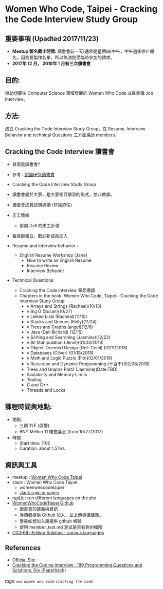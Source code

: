 # Women Who Code, Taipei - Cracking the Code Interview Study Group

## 重要事項 (Upadted 2017/11/23)
+ **Meetup 報名截止時間:**
    讀書會前一天(通常是星期四)中午，中午過後停止報名。因為要製作名單，所以無法接受臨時參加的請求。
+ **2017年 12 月， 2018年 1 月有三次讀書會**

## 目的: 
協助想要往 Computer Science 領域發展的 Women Who Code 成員準備 Job Interview。

## 方法: 
成立 Cracking the Code Interview Study Group。在 Resume, Interview Behavior and technical Questions 三方面協助 members.

## Cracking the Code Interview 讀書會
+ 甚麼是讀書會? 
 + 參考 : [認識HPX讀書會](https://hpx.tw/archives/18982)
 + Cracking the Code Interview Study Group
  + 讀書會屬於大家，是大家相互學習的形式，並非教學。
  + 讀書會成員認領導讀 (非強迫性)
  + 志工教練
    + 謝謝 Dell 的志工計畫
  + 每章節獨立，歡迎新成員加入
        
+ Resume and interview behavior : 
    + English Resume Workshop (Jane)
        + How to write an English Resume
        + Resume Review 
        + Interview Behavior

+ Technical Questions:
    + Cracking the Code Interview 章節導讀
    + Chapters in the book:
      Women Who Code, Taipei - Cracking the Code Interview Study Group
        * v Arrays and Strings (Rachael)(10/13)
        * v Big O (Susan)(10/27)
        * v Linked Lists (Racheal)(11/10)
        * v Stacks and Queues (Kelly)(11/24)
        * v Trees and Graphs (angel)(12/8)
        * v Java (Dell:Richard) (12/15)
        * v Sorting and Searching (Jasmine)(12/22)
        * v Bit Manipulation (Jenni)(01/04/2018)
        * v Object-Oriented Design (Dell: Cecil) (01/11/2018)
        * v Databases (Oliver) (01/18/2018)
        * v Math and Logic Puzzle (Pin)(02/01/2018) 
        * v Recursion and Dynamic Programming (十百千)(02/08/2018)
        * Trees and Graphs Part2 (Jasmine)(Date:TBD)
        * Scalability and Memory Limits
        * Testing
        * C and C++
        * Threads and Locks

## 課程時間與地點:
+ 地點:
    +  三創 11 F  (偶爾)
    +  BNY Mellon 11 樓會議室 (from 10/27/2017)
+ 時間
    + Start time: 7:00
    + Duration: about 1.5 hrs

## 資訊與工具
+ meetup : [Women Who Code Taipei](https://www.meetup.com/Women-Who-Code-Taipei/)
+ slack : Women Who Code Taipei
    + womenwhocodetaipei
    + [slack sigin in pages](https://slack.com/signin)
+ [repl.it](https://repl.it/) : run different languages on the site
+ [WomenWhoCodeTaipei Github](https://github.com/WomenWhoCodeTaipei/crackingthecode)
  + 讀書會的講義與資訊
  + 導讀者提供 Github 加入，並上傳導讀講義。
  + 學員如想加入請提供 github 帳號
  + 使用 member_test.md 測試是否有對的權限
+ [CtCI-6th-Edition Solution - various languages](https://github.com/careercup/CtCI-6th-Edition)

## References
+ [Official Site](http://www.crackingthecodinginterview.com/contents.html)
+ [Cracking the Coding Interview : 189 Programming Questions and Solutions, 6/e (Paperback) ](https://www.tenlong.com.tw/products/9780984782857)

###### tags: `wwc` `women who code` `cracking the code`



